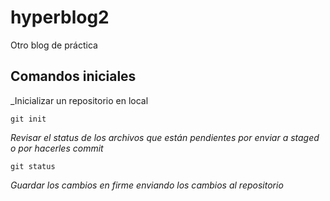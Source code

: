 # hyperblog2
Otro blog de práctica

## Comandos iniciales

_Inicializar un repositorio en local

```
git init
```
_Revisar el status de los archivos que están pendientes por enviar a staged o por hacerles commit_

```
git status
```

_Guardar los cambios en firme enviando los cambios al repositorio_